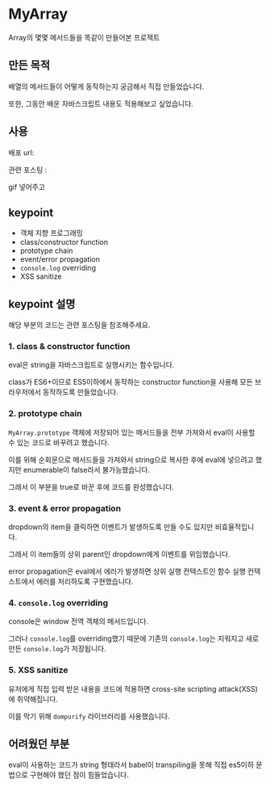 # MyArray

Array의 몇몇 메서드들을 똑같이 만들어본 프로젝트

## 만든 목적

배열의 메서드들이 어떻게 동작하는지 궁금해서 직접 만들었습니다.

또한, 그동안 배운 자바스크립트 내용도 적용해보고 싶었습니다.

## 사용

배포 url:

관련 포스팅 :

gif 넣어주고

## keypoint

- 객체 지향 프로그래밍
- class/constructor function
- prototype chain
- event/error propagation
- `console.log` overriding
- XSS sanitize

## keypoint 설명

해당 부분의 코드는 관련 포스팅을 참조해주세요.

### 1. class & constructor function

eval은 string을 자바스크립트로 실행시키는 함수입니다.

class가 ES6+이므로 ES5이하에서 동작하는 constructor function을 사용해 모든 브라우저에서 동작하도록 만들었습니다.

### 2. prototype chain

`MyArray.prototype` 객체에 저장되어 있는 메서드들을 전부 가져와서 eval이 사용할 수 있는 코드로 바꾸려고 했습니다.

이를 위해 순회문으로 메서드들을 가져와서 string으로 복사한 후에 eval에 넣으려고 했지만 enumerable이 false라서 불가능했습니다.

그래서 이 부분을 true로 바꾼 후에 코드를 완성했습니다.

### 3. event & error propagation

dropdown의 item을 클릭하면 이벤트가 발생하도록 만들 수도 있지만 비효율적입니다.

그래서 이 item들의 상위 parent인 dropdown에게 이벤트를 위임했습니다.

error propagation은 eval에서 에러가 발생하면 상위 실행 컨텍스트인 함수 실행 컨텍스트에서 에러를 처리하도록 구현했습니다.

### 4. `console.log` overriding

console은 window 전역 객체의 메서드입니다.

그러나 `console.log`를 overriding했기 때문에 기존의 `console.log`는 지워지고 새로 만든 `console.log`가 저장됩니다.

### 5. XSS sanitize

유저에게 직접 입력 받은 내용을 코드에 적용하면 cross-site scripting attack(XSS)에 취약해집니다.

이를 막기 위해 `dompurify` 라이브러리를 사용했습니다.

## 어려웠던 부분

eval이 사용하는 코드가 string 형태라서 babel이 transpiling을 못해 직접 es5이하 문법으로 구현해야 했던 점이 힘들었습니다.
